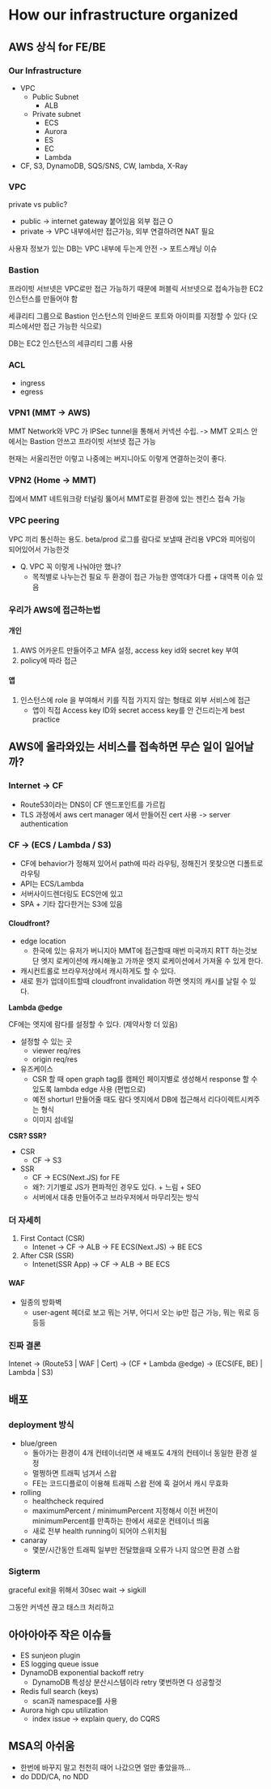 # How our infrastructure organized

## AWS 상식 for FE/BE

### Our Infrastructure

* VPC
  * Public Subnet
    * ALB
  * Private subnet
    * ECS
    * Aurora
    * ES
    * EC
    * Lambda
* CF, S3, DynamoDB, SQS/SNS, CW, lambda, X-Ray

### VPC

private vs public?

* public -&gt; internet gateway 붙어있음 외부 접근 O
* private -&gt; VPC 내부에서만 접근가능, 외부 연결하려면 NAT 필요

사용자 정보가 있는 DB는 VPC 내부에 두는게 안전 -&gt; 포트스캐닝 이슈

### Bastion

프라이빗 서브넷은 VPC로만 접근 가능하기 때문에 퍼블릭 서브넷으로 접속가능한 EC2 인스턴스를 만들어야 함

세큐리티 그룹으로 Bastion 인스턴스의 인바운드 포트와 아이피를 지정할 수 있다 \(오피스에서만 접근 가능한 식으로\)

DB는 EC2 인스턴스의 세큐리티 그룹 사용

### ACL

* ingress
* egress

### VPN1 \(MMT -&gt; AWS\)

MMT Network와 VPC 가 IPSec tunnel을 통해서 커넥션 수립. -&gt; MMT 오피스 안에서는 Bastion 안쓰고 프라이빗 서브넷 접근 가능

현재는 서울리전만 이렇고 나중에는 버지니아도 이렇게 연결하는것이 좋다.

### VPN2 \(Home -&gt; MMT\)

집에서 MMT 네트워크랑 터널링 뚫어서 MMT로컬 환경에 있는 젠킨스 접속 가능

### VPC peering

VPC 끼리 통신하는 용도. beta/prod 로그를 람다로 보낼때 관리용 VPC와 피어링이 되어있어서 가능한것

* Q. VPC 꼭 이렇게 나눠야만 했나?
  * 목적별로 나누는건 필요 두 환경이 접근 가능한 영역대가 다름 + 대역폭 이슈 있음

### 우리가 AWS에 접근하는법

#### 개인

1. AWS 어카운트 만들어주고 MFA 설정, access key id와 secret key 부여
2. policy에 따라 접근

#### 앱

1. 인스턴스에 role 을 부여해서 키를 직접 가지지 않는 형태로 외부 서비스에 접근
   * 앱이 직접 Access key ID와 secret access key를 안 건드리는게 best practice

## AWS에 올라와있는 서비스를 접속하면 무슨 일이 일어날까?

### Internet -&gt; CF

* Route53이라는 DNS이 CF 엔드포인트를 가르킴
* TLS 과정에서 aws cert manager 에서 만들어진 cert 사용 -&gt; server authentication

### CF -&gt; \(ECS / Lambda / S3\)

* CF에 behavior가 정해져 있어서 path에 따라 라우팅, 정해진거 못찾으면 디폴트로 라우팅
* API는 ECS/Lambda
* 서버사이드렌더링도 ECS안에 있고
* SPA + 기타 잡다한거는 S3에 있음

#### Cloudfront?

* edge location
  * 한국에 있는 유저가 버니지아 MMT에 접근할때 매번 미국까지 RTT 하는것보단 엣지 로케이션에 캐시해놓고 가까운 엣지 로케이션에서 가져올 수 있게 한다.
* 캐시컨트롤로 브라우저상에서 캐시하게도 할 수 있다.
* 새로 뭔가 업데이트할때 cloudfront invalidation 하면 엣지의 캐시를 날릴 수 있다.

**Lambda @edge**

CF에는 엣지에 람다를 설정할 수 있다. \(제약사항 더 있음\)

* 설정할 수 있는 곳
  * viewer req/res
  * origin req/res
* 유즈케이스
  * CSR 할 때 open graph tag를 캠페인 페이지별로 생성해서 response 할 수 있도록 lambda edge 사용 \(편법으로\)
  * 예전 shorturl 만들어줄 때도 람다 엣지에서 DB에 접근해서 리다이렉트시켜주는 형식
  * 이미지 섬네일

**CSR? SSR?**

* CSR
  * CF -&gt; S3
* SSR
  * CF -&gt; ECS\(Next.JS\) for FE
  * 왜?: 기기별로 JS가 편파적인 경우도 있다. + 느림 + SEO
  * 서버에서 대충 만들어주고 브라우저에서 마무리짓는 방식

### 더 자세히

1. First Contact \(CSR\)
   * Intenet -&gt; CF -&gt; ALB -&gt; FE ECS\(Next.JS\) -&gt; BE ECS
2. After CSR \(SSR\)
   * Intenet\(SSR App\) -&gt; CF -&gt; ALB -&gt; BE ECS

#### WAF

* 일종의 방화벽 
  * user-agent 헤더로 보고 뭐는 거부, 어디서 오는 ip만 접근 가능, 뭐는 뭐로 등등등

### 진짜 결론

Intenet -&gt; \(Route53 \| WAF \| Cert\) -&gt; \(CF + Lambda @edge\) -&gt; \(ECS\(FE, BE\) \| Lambda \| S3\)

## 배포

### deployment 방식

* blue/green
  * 돌아가는 환경이 4개 컨테이너리면 새 배포도 4개의 컨테이너 동일한 환경 설정
  * 멀쩡하면 트래픽 넘겨서 스왑
  * FE는 코드디플로이 이용해 트래픽 스왑 전에 훅 걸어서 캐시 무효화
* rolling
  * healthcheck required
  * maximumPercent / minimumPercent 지정해서 이전 버전이 minimumPercent를 만족하는 한에서 새로운 컨테이너 띄움
  * 새로 전부 health running이 되어야 스위치됨
* canaray
  * 몇분/시간동안 트래픽 일부만 전달했을때 오류가 나지 않으면 환경 스왑

### Sigterm

graceful exit을 위해서 30sec wait -&gt; sigkill

그동안 커넥션 끊고 태스크 처리하고

## 아아아아주 작은 이슈들

* ES sunjeon plugin
* ES logging queue issue
* DynamoDB exponential backoff retry
  * DynamoDB 특성상 분산시스템이라 retry 몇번하면 다 성공할것
* Redis full search  \(keys\)
  * scan과 namespace를 사용
* Aurora high cpu utilization
  * index issue -&gt; explain query, do CQRS

## MSA의 아쉬움

* 한번에 바꾸지 말고 천천히 때어 나갔으면 얼만 좋았을까...
* do DDD/CA, no NDD

